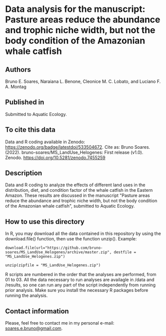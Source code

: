 # Data analysis for the manuscript: Pasture areas reduce the abundance and trophic niche width, but not the body condition of the Amazonian whale catfish
 
## Authors
Bruno E. Soares, Naraiana L. Benone, Cleonice M. C. Lobato, and Luciano F. A. Montag

## Published in
Submitted to Aquatic Ecology.

## To cite this data
Data and R coding available in Zenodo: https://zenodo.org/badge/latestdoi/533504672.
Cite as: Bruno Soares. (2022). bruno-soares/MS_LandUse_Helogenes: First release (v1.0). Zenodo. https://doi.org/10.5281/zenodo.7455259

## Description
Data and R coding to analyze the effects of different land uses in the distribution, diet, and condition factor of the whale catfish in the Eastern Amazon. These results are discussed in the manuscript  "Pasture areas reduce the abundance and trophic niche width, but not the body condition of the Amazonian whale catfish", submitted to Aquatic Ecology.

## How to use this directory
In R, you may download all the data contained in this repository by using the download.file() function, then use the function unzip(). Example:

`
download.file(url="https://github.com/bruno-soares/MS_LandUse_Helogenes/archive/master.zip", destfile = "MS_LandUse_Helogenes.zip")
`

`
unzip(zipfile = "MS_LandUse_Helogenes.zip")
`

R scripts are numbered in the order that the analyses are performed, from 01 to 03. All the data necessary to run analyses are availagle in /data and /results, so one can run any part of the script independently from running prior analysis. Make sure you install the necessary R packages before running the analysis.

## Contact information
Please, feel free to contact me in my personal e-mail: soares.e.bruno@gmail.com.
